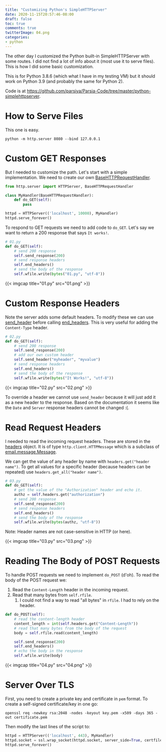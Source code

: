 ```yaml
---
title: "Customizing Python's SimpleHTTPServer"
date: 2020-11-15T20:57:46-08:00
draft: false
toc: true
comments: true
twitterImage: 04.png
categories:
- python
---
```


The other day I customized the Python built-in SimpleHTTPServer with some
routes. I did not find a lot of info about it (most use it to serve files). This
is how I did some basic customization.

<!--more-->

This is for Python 3.8.6 (which what I have in my testing VM) but it should work
on Python 3.9 (and probably the same for Python 2).

Code is at
https://github.com/parsiya/Parsia-Code/tree/master/python-simplehttpserver.

# How to Serve Files
This one is easy.

`python -m http.server 8080 --bind 127.0.0.1`

# Custom GET Responses
But I needed to customize the path. Let's start with a simple implementation. We
need to create our own [BaseHTTPRequestHandler][handler-doc].

[handler-doc]: https://docs.python.org/3.8/library/http.server.html

```python
from http.server import HTTPServer, BaseHTTPRequestHandler

class MyHandler(BaseHTTPRequestHandler):
    def do_GET(self):
        pass

httpd = HTTPServer(('localhost', 10000), MyHandler)
httpd.serve_forever()
```

To respond to GET requests we need to add code to `do_GET`. Let's say we want to
return a 200 response that says `It works!`.

```python
# 01.py
def do_GET(self):
    # send 200 response
    self.send_response(200)
    # send response headers
    self.end_headers()
    # send the body of the response
    self.wfile.write(bytes("01.py", "utf-8"))
```

{{< imgcap title="01.py" src="01.png" >}}

# Custom Response Headers
Note the server adds some default headers. To modify these we can use
[send_header][send_header] before calling [end_headers][end_headers]. This is
very useful for adding the `Content-Type` header.

[send_header]: https://docs.python.org/3.8/library/http.server.html#http.server.BaseHTTPRequestHandler.send_header
[end_headers]: https://docs.python.org/3.8/library/http.server.html#http.server.BaseHTTPRequestHandler.end_headers

```python
# 02.py
def do_GET(self):
    # send 200 response
    self.send_response(200)
    # add our own custom header
    self.send_header("myheader", "myvalue")
    # send response headers
    self.end_headers()
    # send the body of the response
    self.wfile.write(bytes("It Works!", "utf-8"))
```

{{< imgcap title="02.py" src="02.png" >}}

To override a header we cannot use `send_header` because it will just add it as
a new header to the response. Based on the documentation it seems like the
`Date` and `Server` response headers cannot be changed :(.

# Read Request Headers
I needed to read the incoming request headers. These are stored in the
[headers][headers] object. It is of type `http.client.HTTPMessage` which is a
subclass of [email.message.Message][message].

[headers]: https://docs.python.org/3.8/library/http.server.html#http.server.BaseHTTPRequestHandler.headers
[message]: https://docs.python.org/3/library/email.compat32-message.html#email.message.Message

We can get the value of any header by name with `headers.get("header name")`. To
get all values for a specific header (because headers can be repeated) use
`headers.get_all("header name")`.

```python
# 03.py
def do_GET(self):
    # get the value of the "Authorization" header and echo it.
    authz = self.headers.get("authorization")
    # send 200 response
    self.send_response(200)
    # send response headers
    self.end_headers()
    # send the body of the response
    self.wfile.write(bytes(authz, "utf-8"))
```

Note: Header names are not case-sensitive in HTTP (or here).

{{< imgcap title="03.py" src="03.png" >}}

# Reading The Body of POST Requests
To handle POST requests we need to implement `do_POST` (d'oh). To read the body
of the POST request we:

1. Read the `Content-Length` header in the incoming request.
2. Read that many bytes from `self.rfile`.
    1. I could not find a way to read "all bytes" in `rfile`. I had to rely on
       the header.

```python
def do_POST(self):
    # read the content-length header
    content_length = int(self.headers.get("Content-Length"))
    # read that many bytes from the body of the request
    body = self.rfile.read(content_length)

    self.send_response(200)
    self.end_headers()
    # echo the body in the response
    self.wfile.write(body)
```

{{< imgcap title="04.py" src="04.png" >}}

# Server Over TLS
First, you need to create a private key and certificate in `pem` format. To
create a self-signed certificate/key in one go:

```
openssl req -newkey rsa:2048 -nodes -keyout key.pem -x509 -days 365 -out certificate.pem
```

Then modify the last lines of the script to:

```python
httpd = HTTPServer(('localhost', 443), MyHandler)
httpd.socket = ssl.wrap_socket(httpd.socket, server_side=True, certfile="certificate.pem", keyfile="key.pem")
httpd.serve_forever()
```

